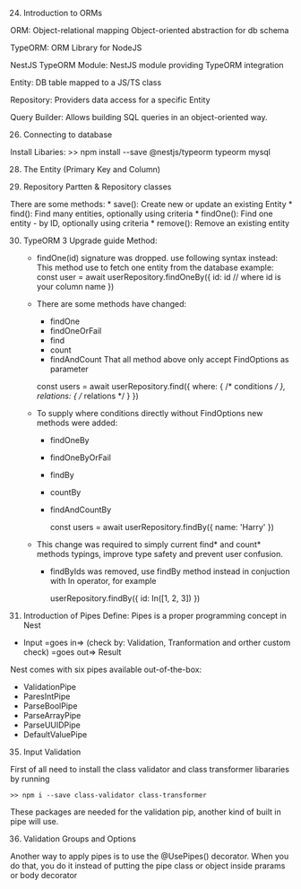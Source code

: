 24. Introduction to ORMs

  ORM: Object-relational mapping
       Object-oriented abstraction for db schema
  
  TypeORM: ORM Library for NodeJS

  NestJS TypeORM Module: NestJS module providing TypeORM integration

  Entity: DB table mapped to a JS/TS class

  Repository: Providers data access for a specific Entity

  Query Builder: Allows building SQL queries in an object-oriented way.

26. Connecting to database

  Install Libaries:
    >> npm install --save @nestjs/typeorm typeorm mysql

28. The Entity (Primary Key and Column)

29. Repository Partten & Repository classes

  There are some methods:
     * save(): Create new or update an existing Entity
     * find(): Find many entities, optionally using criteria
     * findOne(): Find one entity - by ID, optionally using criteria
     * remove(): Remove an existing entity

30. TypeORM 3 Upgrade guide
  Method:
    * findOne(id) signature was dropped. use following syntax instead:
    This method use to fetch one entity from the database
    example:
      const user = await userRepository.findOneBy({
        id: id // where id is your column name
      })

    * There are some methods have changed:
      - findOne
      - findOneOrFail
      - find
      - count
      - findAndCount
    That all method above only accept FindOptions as parameter
    
      const users = await userRepository.find({
        where: { /* conditions */ },
        relations: { /* relations */ }
      })

    * To supply where conditions directly without FindOptions new methods were added:
      - findOneBy
      - findOneByOrFail
      - findBy
      - countBy
      - findAndCountBy

        const users = await userRepository.findBy({
          name: 'Harry'
        })

    * This change was required to simply current find* and count* methods typings, improve type safety and prevent user confusion.
      - findByIds was removed, use findBy method instead in conjuction with In operator, for example

        userRepository.findBy({
          id: In([1, 2, 3])
        })

34. Introduction of Pipes
  Define: Pipes is a proper programming concept in Nest

  * Input =goes in=> (check by: Validation, Tranformation and orther custom check) =goes out=> Result

  Nest comes with six pipes available out-of-the-box:
  * ValidationPipe
  * ParesIntPipe
  * ParseBoolPipe
  * ParseArrayPipe
  * ParseUUIDPipe
  * DefaultValuePipe

35. Input Validation

  First of all need to install the class validator and class transformer libararies by running

    >> npm i --save class-validator class-transformer

  These packages are needed for the validation pip, another kind of built in pipe will use.

36. Validation Groups and Options

  Another way to apply pipes is to use the @UsePipes() decorator.
  When you do that, you do it instead of putting the pipe class or object inside prarams or body decorator